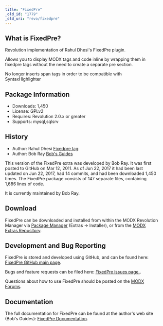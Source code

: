 ```yaml
---
title: "FixedPre"
_old_id: "1779"
_old_uri: "revo/fixedpre"
---
```


## What is FixedPre?

Revolution implementation of Rahul Dhesi's FixedPre plugin.

Allows you to display MODX tags and code inline by wrapping them in fixedpre tags without the need to create a separate pre section.

No longer inserts span tags in order to be compatible with SyntaxHighlighter

## Package Information

- Downloads: 1,450
- License: GPLv2
- Requires: Revolution 2.0.x or greater
- Supports: mysql,sqlsrv

## History

- Author: Rahul Dhesi [Fixedpre tag](http://rahul.rahul.net/modx-hints/fixedpre-tag.html)
- Author: Bob Ray [Bob's Guides](https://bobsguides.com)

This version of the FixedPre extra was developed by Bob Ray. It was first posted to GitHub on Mar 12, 2011. As of Jun 22, 2017 it had been last updated on Jun 22, 2017, had 14 commits, and had been downloaded 1,450 times. The FixedPre package consists of 147 separate files, containing 1,686 lines of code.

It is currently maintained by Bob Ray.

## Download

FixedPre can be downloaded and installed from within the MODX Revolution Manager via [Package Manager](developing-in-modx/advanced-development/package-management "Package Manager") (Extras -> Installer), or from the [MODX Extras Repository](https://modx.com/extras/package/fixedpre).

## Development and Bug Reporting

FixedPre is stored and developed using GitHub, and can be found here: [FixedPre GitHub main page](https://github.com/BobRay/FixedPre).

Bugs and feature requests can be filed here: [FixedPre issues page.](https://github.com/BobRay/FixedPre/issues).

Questions about how to use FixedPre should be posted on the [MODX Forums](https://forums.modx.com).

## Documentation

The full documentation for FixedPre can be found at the author's web site (Bob's Guides): [FixedPre Documentation](https://bobsguides.com/fixedpre-tutorial.html).
